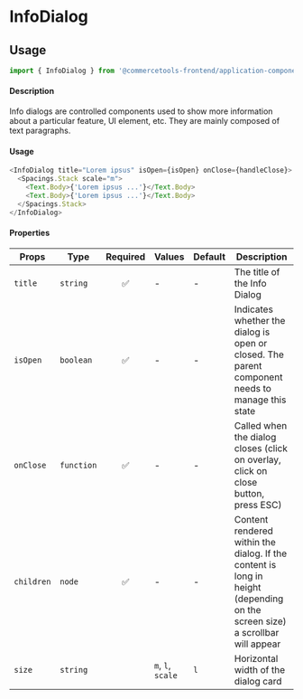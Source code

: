 # InfoDialog

## Usage

```js
import { InfoDialog } from '@commercetools-frontend/application-components';
```

#### Description

Info dialogs are controlled components used to show more information about a particular feature, UI element, etc. They are mainly composed of text paragraphs.

#### Usage

```js
<InfoDialog title="Lorem ipsus" isOpen={isOpen} onClose={handleClose}>
  <Spacings.Stack scale="m">
    <Text.Body>{'Lorem ipsus ...'}</Text.Body>
    <Text.Body>{'Lorem ipsus ...'}</Text.Body>
  </Spacings.Stack>
</InfoDialog>
```

#### Properties

| Props      | Type       | Required | Values            | Default | Description                                                                                                                 |
| ---------- | ---------- | :------: | ----------------- | ------- | --------------------------------------------------------------------------------------------------------------------------- |
| `title`    | `string`   |    ✅    | -                 | -       | The title of the Info Dialog                                                                                                |
| `isOpen`   | `boolean`  |    ✅    | -                 | -       | Indicates whether the dialog is open or closed. The parent component needs to manage this state                             |
| `onClose`  | `function` |    ✅    | -                 | -       | Called when the dialog closes (click on overlay, click on close button, press ESC)                                          |
| `children` | `node`     |    ✅    | -                 | -       | Content rendered within the dialog. If the content is long in height (depending on the screen size) a scrollbar will appear |
| `size`     | `string`   |          | `m`, `l`, `scale` | `l`     | Horizontal width of the dialog card                                                                                         |
